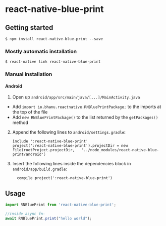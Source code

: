 
# react-native-blue-print

## Getting started

`$ npm install react-native-blue-print --save`

### Mostly automatic installation

`$ react-native link react-native-blue-print`

### Manual installation


#### Android

1. Open up `android/app/src/main/java/[...]/MainActivity.java`
  - Add `import io.bhanu.reactnative.RNBluePrintPackage;` to the imports at the top of the file
  - Add `new RNBluePrintPackage()` to the list returned by the `getPackages()` method
2. Append the following lines to `android/settings.gradle`:
  	```
  	include ':react-native-blue-print'
  	project(':react-native-blue-print').projectDir = new File(rootProject.projectDir, 	'../node_modules/react-native-blue-print/android')
  	```
3. Insert the following lines inside the dependencies block in `android/app/build.gradle`:
  	```
      compile project(':react-native-blue-print')
  	```


## Usage
```javascript
import RNBluePrint from 'react-native-blue-print';

//inside async fn-
await RNBluePrint.print("hello world");

```
  